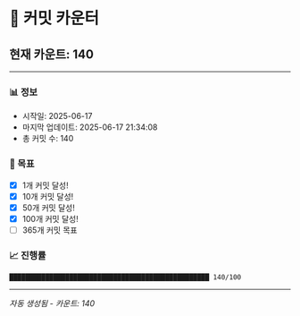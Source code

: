 # 🔢 커밋 카운터

## 현재 카운트: 140

---

### 📊 정보
- 시작일: 2025-06-17
- 마지막 업데이트: 2025-06-17 21:34:08
- 총 커밋 수: 140

### 🎯 목표
- [x] 1개 커밋 달성!
- [x] 10개 커밋 달성!
- [x] 50개 커밋 달성!
- [x] 100개 커밋 달성!
- [ ] 365개 커밋 목표

### 📈 진행률
```
██████████████████████████████████████████████████ 140/100
```

---
*자동 생성됨 - 카운트: 140*
